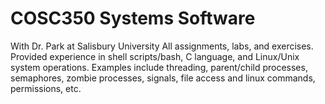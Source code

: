 # COSC350 Systems Software
With Dr. Park at Salisbury University
All assignments, labs, and exercises. Provided experience in shell scripts/bash, C language, and Linux/Unix system operations. Examples include threading, parent/child processes, semaphores, zombie processes, signals, file access and linux commands, permissions, etc.
